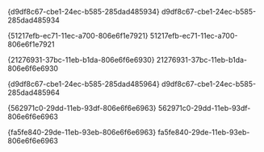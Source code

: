 {d9df8c67-cbe1-24ec-b585-285dad485934}
d9df8c67-cbe1-24ec-b585-285dad485934

{51217efb-ec71-11ec-a700-806e6f1e7921}
51217efb-ec71-11ec-a700-806e6f1e7921

{21276931-37bc-11eb-b1da-806e6f6e6930}
21276931-37bc-11eb-b1da-806e6f6e6930

{d9df8c67-cbe1-24ec-b585-285dad485964}
d9df8c67-cbe1-24ec-b585-285dad485964

{562971c0-29dd-11eb-93df-806e6f6e6963}
562971c0-29dd-11eb-93df-806e6f6e6963

{fa5fe840-29de-11eb-93eb-806e6f6e6963}
fa5fe840-29de-11eb-93eb-806e6f6e6963


